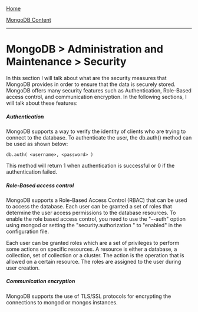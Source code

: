 [Home](../../index.md)

[MongoDB Content](../MongoDB.md)
___

# MongoDB > Administration and Maintenance > Security


In this section I will talk about what are the security measures that MongoDB provides in order to ensure that the data is securely stored. MongoDB offers many security features such as Authentication, Role-Based access control, and communication encryption. In the following sections, I will talk about these features:


##### Authentication


MongoDB supports a way to verify the identity of clients who are trying to connect to the database. To authenticate the user, the db.auth() method can be used as shown below:

````
db.auth( <username>, <password> )
````

This method will return 1 when authentication is successful or 0 if the authentication failed.


##### Role-Based access control

MongoDB supports a Role-Based Access Control (RBAC) that can be used to access the database. Each user can be granted a set of roles that determine the user access permissions to the database resources. To enable the role based access control, you need to use the "--auth" option using mongod or setting the "security.authorization " to "enabled" in the configuration file. 

Each user can be granted roles which are a set of privileges to perform some actions on specific resources. A resource is either a database, a collection, set of collection or a cluster. The action is the operation that is allowed on a certain resource. The roles are assigned to the user during user creation.


##### Communication encryption

MongoDB supports the use of TLS/SSL protocols for encrypting the connections to mongod or mongos instances. 


